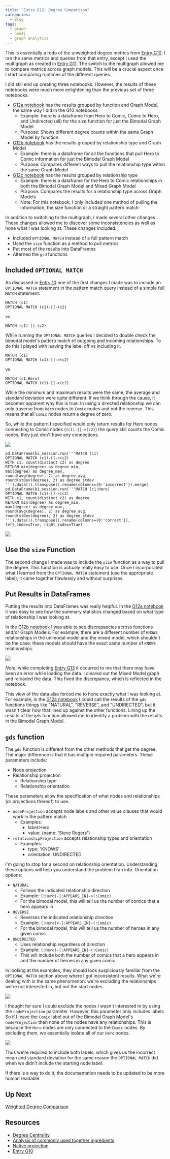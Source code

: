 ```yaml
---
title: "Entry G12: Degree Comparison"
categories:
  - Blog 
tags:
  - graph
  - neo4j
  - graph analytics
---
```


This is essentially a redo of the unweighted degree metrics from [Entry G10](https://julielinx.github.io/blog/g10_local_metrics/). I ran the same metrics and queries from that entry, except I used the multigraph as created in [Entry G11](https://julielinx.github.io/blog/g11_create_multigraphdb_desktop/). The switch to the multigraph allowed me to compare metrics across graph models. This will be a crucial aspect once I start comparing runtimes of the different queries.

I did still end up creating three notebooks. However, the results of these notebooks were much more enlightening than the previous set of three notebooks.

- [G12a notebook](https://github.com/julielinx/datascience_diaries/blob/master/graph/12a_nb_degree_comparison.ipynb) has the results grouped by function and Graph Model, the same way I did in the G10 notebooks
  - Example: there is a dataframe from Hero to Comic, Comic to Hero, and Undirected (all) for the size function for just the Bimodal Graph Model
  - Purpose: Shows different degree counts within the same Graph Model by function
- [G12b notebook](https://github.com/julielinx/datascience_diaries/blob/master/graph/12b_nb_degree_comparison.ipynb) has the results grouped by relationship type and Graph Model
  - Example: there is a dataframe for all the functions that pull Hero to Comic information for just the Bimodal Graph Model
  - Purpose: Compares different ways to pull the relationship type within the same Graph Model
- [G12c notebook](https://github.com/julielinx/datascience_diaries/blob/master/graph/12c_nb_degree_comparison.ipynb) has the results grouped by relationship type
  - Example: there is a dataframe for the Hero to Comic relationships in both the Bimodal Graph Model and Mixed Graph Model
  - Purpose: Compares the results for a relationship type across Graph Models
  - Note: For this notebook, I only included one method of pulling the information; the size function or a straight pattern match
  
In addition to switching to the multigraph, I made several other changes. These changes allowed me to discover some inconsistencies as well as hone what I was looking at. These changes included:

- Included `OPTIONAL MATCH` instead of a full pattern match
- Used the `size` function as a method to pull metrics
- Put most of the results into DataFrames
- Alterned the `gsd` functions

## Included `OPTIONAL MATCH`

As discussed in [Entry 10](https://julielinx.github.io/blog/g10_local_metrics/) one of the first changes I made was to include an `OPTIONAL MATCH` statement in the pattern match query instead of a simple full `MATCH` statement:

```
MATCH (c1)
OPTIONAL MATCH (c1)-[]-(c2)
```

vs

`MATCH (c1)-[]-(c2)`

While running the `OPTIONAL MATCH` queries I decided to double check the bimodal model's pattern match of outgoing and incoming relationships. To do this I played with leaving the label off vs including it.

```
MATCH (c1)
OPTIONAL MATCH (c1)-[]->(c2)
```

vs

```
MATCH (c1:Hero)
OPTIONAL MATCH (c1)-[]->(c2)
```

While the minimum and maximum results were the same, the average and standard deviation were quite different. If we think through the cause, it becomes apparent why this is true. In using a directed relationship we can only traverse from `Hero` nodes to `Comic` nodes and not the reverse. This means that all `Comic` nodes return a degree of zero.

So, while the pattern I specified would only return results for Hero nodes connecting to Comic nodes (`(c1)-[]->(c2)`) the query still counts the Comic nodes, they just don't have any connections.

<img src='https://github.com/julielinx/datascience_diaries/blob/master/graph/images/directed_rel.png?raw=true'>

```
pd.DataFrame(bi_session.run('''MATCH (c1)
OPTIONAL MATCH (c1)-[]->(c2)
WITH c1, count(distinct c2) as degree
RETURN min(degree) as degree_min,
max(degree) as degree_max,
round(avg(degree), 2) as degree_avg,
round(stDev(degree), 2) as degree_stdev
''').data()).transpose().rename(columns={0:'incorrect'}).merge(
pd.DataFrame(bi_session.run('''MATCH (c1:Hero)
OPTIONAL MATCH (c1)-[]->(c2)
WITH c1, count(distinct c2) as degree
RETURN min(degree) as degree_min,
max(degree) as degree_max,
round(avg(degree), 2) as degree_avg,
round(stDev(degree), 2) as degree_stdev
''').data()).transpose().rename(columns={0:'correct'}), left_index=True, right_index=True)
```

<img src='https://github.com/julielinx/datascience_diaries/blob/master/graph/images/pattern_match_discrepancy.png?raw=true'>

## Use the `size` Function

The second change I made was to include the `size` function as a way to pull the degree. This function is actually really easy to use. Once I incorporated what I learned from the `OPTIONAL MATCH` statement (use the appropriate label), it came together flawlessly and without surprises.

## Put Results in DataFrames

Putting the results into DataFrames was really helpful. In the [G12a notebook](https://github.com/julielinx/datascience_diaries/blob/master/graph/12a_nb_degree_comparison.ipynb) it was easy to see how the summary statistics changed based on what type of relationship I was looking at.

In the [G12b notebook](https://github.com/julielinx/datascience_diaries/blob/master/graph/12b_nb_degree_comparison.ipynb) I was able to see discrepancies across functions and/or Graph Models. For example, there are a different number of `KNOWS` relationships in the unimodal model and the mixed model, which shouldn't be the case; these models should have the exact same number of `KNOWS` relationships.

<img src='https://github.com/julielinx/datascience_diaries/blob/master/graph/images/model_degree_discrepancy.png?raw=true'>

*Note*, while completing [Entry G13](https://julielinx.github.io/blog/g13_weighted_degree_comparison/) it occurred to me that there may have been an error while loading the data. I cleared out the Mixed Model graph and reloaded the data. This fixed the discrepancy, which is reflected in the notebook.

This view of the data also forced me to hone exactly what I was looking at. For example, in the [G12a notebook](https://github.com/julielinx/datascience_diaries/blob/master/graph/12a_nb_degree_comparison.ipynb) I could call the results of the `gds` functions things like "NATURAL", "REVERSE", and "UNDIRECTED", but it wasn't clear how that lined up against the other functions. Lining up the results of the `gds` function allowed me to identify a problem with the results in the Bimodal Graph Model.

## `gds` function

The `gds` function is different from the other methods that get the degree. The major difference is that it has multiple required parameters. These parameters include:

- Node projection
- Relationship projection
  - Relationship type
  - Relationship orientation

These parameters allow the specification of what nodes and relationships (or projections thereof) to use.

- `nodeProjection` accepts node labels and other value clauses that would work in the pattern match
  - Examples:
    - label:Hero
    - value: {name: 'Steve Rogers'}
- `relationshipProjection` accepts relationship types and orientation
  - Examples:
    - type: 'KNOWS'
    - orientation: UNDIRECTED

I'm going to stop for a second on relationship orientation. Understanding these options will help you understand the problem I ran into. Orientation options:

- `NATURAL`
  - Follows the indicated relationship direction
  - Example: `(:Hero)-[:APPEARS_IN]->(:Comic)`
  - For the bimodal model, this will tell us the number of comics that a hero appears in
- `REVERSE` 
  - Reverses the indicated relationship direction
  - Example: `(:Hero)<-[:APPEARS_IN]-(:Comic)`
  - For the bimodal model, this will tell us the number of heroes in any given comic
- `UNDIRECTED`
  - Uses relationship regardless of direction
  - Example: `(:Hero)-[:APPEARS_IN]-(:Comic)`
  - This will include both the number of comics that a hero appears in and the number of heroes in any given comic

In looking at the examples, they should look suspiciously familiar from the `OPTIONAL MATCH` section above where I got inconsistent results. What we're dealing with is the same phenomenon: we're excluding the relationships we're not interested in, but not the start nodes.

<img src='https://github.com/julielinx/datascience_diaries/blob/master/graph/images/directed_rel.png?raw=true'>

I thought for sure I could exclude the nodes I wasn't interested in by using the `nodeProjection` parameter. However, this parameter only includes labels. So if I leave the `Comic` label out of the Bimodal Graph Model's `nodeProjection` then none of the nodes have any relationships. This is because the `Hero` nodes are only connected to the `Comic` nodes. By excluding them, we essentially isolate all of our `Hero` nodes.

<img src='https://github.com/julielinx/datascience_diaries/blob/master/graph/images/gds_nodeProjection.png?raw=true'>

Thus we're required to include both labels, which gives us the incorrect mean and standard deviation for the same reason the `OPTIONAL MATCH` did when we didn't include the starting node label.

If there is a way to do it, the documentation needs to be updated to be more human readable.

## Up Next

[Weighted Degree Comparison](https://julielinx.github.io/blog/g13_weighted_degree_comparison/)

## Resources

- [Degree Centrality](https://neo4j.com/docs/graph-data-science/current/algorithms/degree-centrality/)
- [Analysis of commonly used together ingredients](https://guides.neo4j.com/4.0-intro-graph-algos-exercises/PracticalApplication.html?_gl=1*9if49j*_ga*MTQ0Mjk1MzQ0LjE2MTY1MTc2MDg.*_ga_DL38Q8KGQC*MTYxNzAzNDYzOC4zLjEuMTYxNzAzNDg1My4w&_ga=2.196961967.2064669514.1617034639-144295344.1616517608&_gac=1.175427094.1616517610.EAIaIQobChMI6qHOq-3G7wIVj7t3Ch0pWgOXEAAYASAAEgLfX_D_BwE)
- [Native projection](https://neo4j.com/docs/graph-data-science/current/management-ops/native-projection/#native-projection-syntax-relationship-projections)
- [Entry G10](https://julielinx.github.io/blog/g10_local_metrics/)